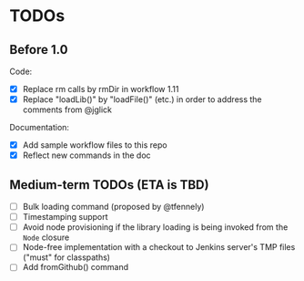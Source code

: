 
TODOs
=====

Before 1.0
---

Code:
* [x] Replace rm calls by rmDir in workflow 1.11
* [x] Replace "loadLib()" by "loadFile()" (etc.) in order to address the comments from @jglick

Documentation:
* [x] Add sample workflow files to this repo
* [x] Reflect new commands in the doc

Medium-term TODOs (ETA is TBD)
---
* [ ] Bulk loading command (proposed by @tfennely)
* [ ] Timestamping support
* [ ] Avoid node provisioning if the library loading is being invoked from the <code>Node</code> closure
* [ ] Node-free implementation with a checkout to Jenkins server's TMP files ("must" for classpaths)
* [ ] Add fromGithub() command
